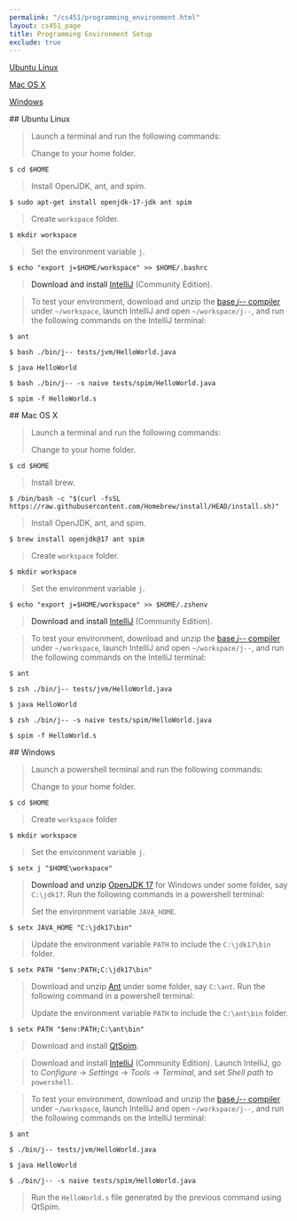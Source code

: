 ```yaml
---
permalink: "/cs451/programming_environment.html"
layout: cs451_page
title: Programming Environment Setup
exclude: true
---
```


[Ubuntu Linux](#linux)

[Mac OS X](#mac) 

[Windows](#win) 

<a name="linux"/>
## Ubuntu Linux

> Launch a terminal and run the following commands:
>
> Change to your home folder.
```
$ cd $HOME
```
>
> Install OpenJDK, ant, and spim.
```
$ sudo apt-get install openjdk-17-jdk ant spim
```
>
> Create `workspace` folder.
```
$ mkdir workspace
```
>
> Set the environment variable `j`.
```
$ echo "export j=$HOME/workspace" >> $HOME/.bashrc
```

> Download and install
[IntelliJ](https://www.jetbrains.com/idea/download/#section=linux) (Community Edition).

> To test your environment, download and unzip the
[base *j\-\-* compiler](https://www.cs.umb.edu/j--/j--.zip) under `~/workspace`, launch IntelliJ and open `~/workspace/j--`, and run the following commands on the IntelliJ terminal:
```
$ ant
```
>
```
$ bash ./bin/j-- tests/jvm/HelloWorld.java
```
>
```
$ java HelloWorld
```
>
```
$ bash ./bin/j-- -s naive tests/spim/HelloWorld.java
```
>
```
$ spim -f HelloWorld.s
```

<a name="mac"/>
## Mac OS X

> Launch a terminal and run the following commands: 
>
> Change to your home folder.
```
$ cd $HOME
```
>
> Install brew.
```
$ /bin/bash -c "$(curl -fsSL https://raw.githubusercontent.com/Homebrew/install/HEAD/install.sh)"
```
>
> Install OpenJDK, ant, and spim.
```
$ brew install openjdk@17 ant spim
```
>
> Create `workspace` folder.
```
$ mkdir workspace
```
>
> Set the environment variable `j`.
```
$ echo "export j=$HOME/workspace" >> $HOME/.zshenv
```

> Download and install
[IntelliJ](https://www.jetbrains.com/idea/download/#section=mac) (Community Edition).

> To test your environment, download and unzip the
[base *j\-\-* compiler](https://www.cs.umb.edu/j--/j--.zip) under `~/workspace`, launch IntelliJ and open `~/workspace/j--`, and run the following commands on the IntelliJ terminal:
```
$ ant 
```
> 
```
$ zsh ./bin/j-- tests/jvm/HelloWorld.java 
```
> 
```
$ java HelloWorld 
```
> 
```
$ zsh ./bin/j-- -s naive tests/spim/HelloWorld.java 
```
>
```
$ spim -f HelloWorld.s 
```

<a name="win"/>
## Windows

> Launch a powershell terminal and run the following commands:
>
> Change to your home folder.
```
$ cd $HOME
```
>
> Create `workspace` folder
```
$ mkdir workspace
```
>
> Set the environment variable `j`.
```
$ setx j "$HOME\workspace"
```

> Download and unzip [OpenJDK
> 17](https://download.java.net/openjdk/jdk17/ri/openjdk-17+35_windows-x64_bin.zip)
> for Windows under some folder, say `C:\jdk17`. Run the following commands in a powershell terminal:
>
> Set the environment variable `JAVA_HOME`.
```
$ setx JAVA_HOME "C:\jdk17\bin"
```
>
> Update the environment variable `PATH` to include the `C:\jdk17\bin`
folder.
```
$ setx PATH "$env:PATH;C:\jdk17\bin"
```

> Download and unzip
> [Ant](https://dlcdn.apache.org//ant/binaries/apache-ant-1.10.14-bin.zip)
> under some folder, say `C:\ant`.  Run the following command in a powershell terminal: 
>
> Update the environment variable `PATH` to include the `C:\ant\bin`
> folder.
```
$ setx PATH "$env:PATH;C:\ant\bin"
```

> Download and install [QtSpim](https://sourceforge.net/projects/spimsimulator/files/).

> Download and install
> [IntelliJ](https://www.jetbrains.com/idea/download/#section=windows)
> (Community Edition). Launch IntelliJ, go to *Configure* &rarr; *Settings* &rarr; *Tools* &rarr; *Terminal*, and set *Shell path* to `powershell`.

> To test your environment, download and unzip the
[base *j\-\-* compiler](https://www.cs.umb.edu/j--/j--.zip) under `~/workspace`, launch IntelliJ and open `~/workspace/j--`, and run the following commands on the IntelliJ terminal:
```
$ ant 
```
>
```
$ ./bin/j-- tests/jvm/HelloWorld.java 
```
>
```
$ java HelloWorld 
```
>
```
$ ./bin/j-- -s naive tests/spim/HelloWorld.java 
```
> Run the `HelloWorld.s` file generated by the previous command using QtSpim.
